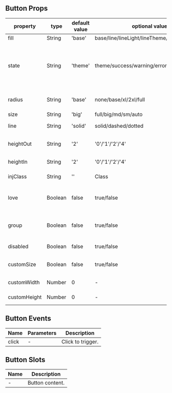 ## Button Props

| property     | type    | default value | optional value                               | required | description                                       |
|--------------|---------|---------------|----------------------------------------------|----------|---------------------------------------------------|
| fill         | String  | 'base'        | base/line/lineLight/lineTheme/text/textTheme | N        | fill mode.                                        |
| state        | String  | 'theme'       | theme/success/warning/error/info             | N        | Status color, theme means follow the theme color. |
| radius       | String  | 'base'        | none/base/xl/2xl/full                        | N        | Rounded corner style.                             |
| size         | String  | 'big'         | full/big/md/sm/auto                          | N        | size.                                             |
| line         | String  | 'solid'       | solid/dashed/dotted                          | N        | border style.                                     |
| heightOut    | String  | '2'           | '0'/'1'/'2'/'4'                              | N        | Button outer height.                              |
| heightIn     | String  | '2'           | '0'/'1'/'2'/'4'                              | N        | Button height.                                    |
| injClass     | String  | ''            | Class                                        | N        | Inject CSS name.                                  |
| love         | Boolean | false         | true/false                                   | N        | Whether to open the love version.                 |
| group        | Boolean | false         | true/false                                   | N        | Whether to use a button group.                    |
| disabled     | Boolean | false         | true/false                                   | N        | Whether to disable.                               |
| customSize   | Boolean | false         | true/false                                   | N        | Whether to customize the size.                    |
| customWidth  | Number  | 0             | -                                            | N        | Customize the width.                              |
| customHeight | Number  | 0             | -                                            | N        | Customize the height.                             |

## Button Events

| Name  | Parameters | Description       |
|-------|------------|-------------------|
| click | -          | Click to trigger. |

## Button Slots

| Name | Description     |
|------|-----------------|
| -    | Button content. |
